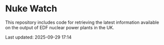 # Nuke Watch

This repository includes code for retrieving the latest information available on the output of EDF nuclear power plants in the UK.

Last updated: 2025-09-29 17:14